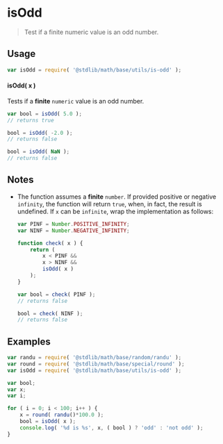 # isOdd

> Test if a finite numeric value is an odd number.


<section class="usage">

## Usage

``` javascript
var isOdd = require( '@stdlib/math/base/utils/is-odd' );
```

#### isOdd( x )

Tests if a __finite__ `numeric` value is an odd number.

``` javascript
var bool = isOdd( 5.0 );
// returns true

bool = isOdd( -2.0 );
// returns false

bool = isOdd( NaN );
// returns false
```

</section>

<!-- /.usage -->


<section class="notes">

## Notes

* The function assumes a __finite__ `number`. If provided positive or negative `infinity`, the function will return `true`, when, in fact, the result is undefined. If `x` can be `infinite`, wrap the implementation as follows:

    ``` javascript
    var PINF = Number.POSITIVE_INFINITY;
    var NINF = Number.NEGATIVE_INFINITY;

    function check( x ) {
        return (
            x < PINF &&
            x > NINF &&
            isOdd( x )
        );
    }

    var bool = check( PINF );
    // returns false

    bool = check( NINF );
    // returns false
    ```

</section>

<!-- /.notes -->


<section class="examples">

## Examples

``` javascript
var randu = require( '@stdlib/math/base/random/randu' );
var round = require( '@stdlib/math/base/special/round' );
var isOdd = require( '@stdlib/math/base/utils/is-odd' );

var bool;
var x;
var i;

for ( i = 0; i < 100; i++ ) {
    x = round( randu()*100.0 );
    bool = isOdd( x );
    console.log( '%d is %s', x, ( bool ) ? 'odd' : 'not odd' );
}
```

</section>

<!-- /.examples -->


<section class="links">

</section>

<!-- /.links -->
